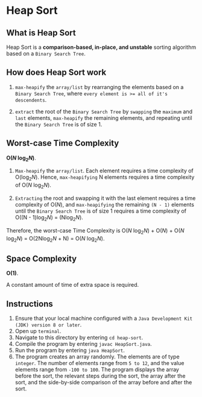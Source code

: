 # Heap Sort

## What is Heap Sort
Heap Sort is a **comparison-based, in-place, and unstable** sorting algorithm based on a `Binary Search Tree`.

## How does Heap Sort work
1. `max-heapify` the `array/list` by rearranging the elements based on a `Binary Search Tree`, where `every element is >= all of it's descendents`.

2. `extract` the root of the `Binary Search Tree` by `swapping` the `maximum` and `last` elements, `max-heapify` the remaining elements, and repeating until the `Binary Search Tree` is of size 1.

## Worst-case Time Complexity
**O(_N_ log<sub>2</sub>_N_)**.

1. `Max-heapify` the `array/list`. Each element requires a time complexity of O(log<sub>2</sub>_N_). Hence, `max-heapifying` N elements requires a time complexity of O(_N_ log<sub>2</sub>_N_).

2. `Extracting` the root and swapping it with the last element requires a time complexity of O(_N_), and `max-heapifying` the remaining `(N - 1)` elements until the `Binary Search Tree` is of size 1 requires a time complexity of O((N - 1)log<sub>2</sub>_N_) = (Nlog<sub>2</sub>_N_).

Therefore, the worst-case Time Complexity is O(_N_ log<sub>2</sub>_N_) + O(_N_) + O(_N_ log<sub>2</sub>_N_) = O(2Nlog<sub>2</sub>_N_ + N) = O(_N_ log<sub>2</sub>_N_).

## Space Complexity
**O(1)**.

A constant amount of time of extra space is required.

## Instructions
1. Ensure that your local machine configured with a `Java Development Kit (JDK) version 8 or later`.
2. Open up `terminal`.
3. Navigate to this directory by entering `cd heap-sort`.
4. Compile the program by entering `javac HeapSort.java`.
5. Run the program by entering `java HeapSort`.
6. The program creates an array randomly. The elements are of type `integer`. The number of elements range from `5 to 12`, and the value elements range from `-100 to 100`. The program displays the array before the sort, the relevant steps during the sort, the array after the sort, and the side-by-side comparison of the array before and after the sort.
